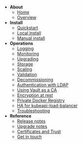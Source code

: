 - **About**
  - [Home](/kubernetes/docs)
  - [Overview](/kubernetes/docs/overview)
- **Install**
  - [Quickstart](/kubernetes/docs/quickstart)
  - [Local install](/kubernetes/docs/install-local)
  - [Manual install](/kubernetes/docs/install-manual)
- **Operations**
  - [Logging](/kubernetes/docs/logging)
  - [Monitoring](/kubernetes/docs/monitoring)
  - [Upgrading](/kubernetes/docs/upgrading)
  - [Storage](/kubernetes/docs/storage)
  - [Scaling](/kubernetes/docs/scaling)
  - [Validation](/kubernetes/docs/validation)
  - [Decommissioning](/kubernetes/docs/decommissioning)
  - [Authentication with LDAP](/kubernetes/docs/ldap)
  - [Using Vault as a CA](/kubernetes/docs/using-vault)
  - [Encryption at rest](/kubernetes/docs/encryption-at-rest)
  - [Private Docker Registry](/kubernetes/docs/docker-registry)
  - [HA for kubeapi-load-balancer](/kubernetes/docs/keepalived)
  - [Troubleshooting](/kubernetes/docs/troubleshooting)
- **Reference**
  - [Release notes](/kubernetes/docs/release-notes)
  - [Upgrade notes](/kubernetes/docs/upgrade-notes)
  - [Certificates and Trust](/kubernetes/docs/certs-and-trust)
  - [Get in touch](/kubernetes/docs/get-in-touch)
